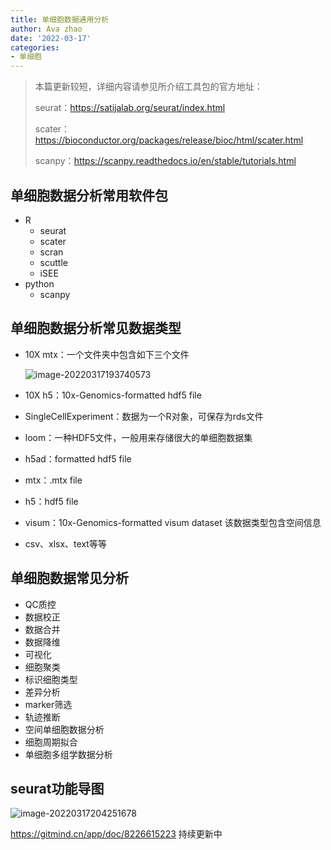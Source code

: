 ```yaml
---
title: 单细胞数据通用分析
author: Ava zhao
date: '2022-03-17'
categories:
- 单细胞
---
```


>本篇更新较短，详细内容请参见所介绍工具包的官方地址：
>
>seurat：https://satijalab.org/seurat/index.html
>
>scater：https://bioconductor.org/packages/release/bioc/html/scater.html
>
>scanpy：https://scanpy.readthedocs.io/en/stable/tutorials.html

## 单细胞数据分析常用软件包

- R
  - seurat
  - scater
  - scran
  - scuttle
  - iSEE
- python
  - scanpy

## 单细胞数据分析常见数据类型

- 10X mtx：一个文件夹中包含如下三个文件

  <img src="https://gitee.com/Ava_Zhao/gallery/raw/master/image-20220317193740573.png" alt="image-20220317193740573"  />

- 10X h5：10x-Genomics-formatted hdf5 file

- SingleCellExperiment：数据为一个R对象，可保存为rds文件

- loom：一种HDF5文件，一般用来存储很大的单细胞数据集

- h5ad：formatted hdf5 file

- mtx：.mtx file

- h5：hdf5 file

- visum：10x-Genomics-formatted visum dataset 该数据类型包含空间信息

- csv、xlsx、text等等

## 单细胞数据常见分析

- QC质控
- 数据校正
- 数据合并
- 数据降维
- 可视化
- 细胞聚类
- 标识细胞类型
- 差异分析
- marker筛选
- 轨迹推断
- 空间单细胞数据分析
- 细胞周期拟合
- 单细胞多组学数据分析

## seurat功能导图

![image-20220317204251678](https://gitee.com/Ava_Zhao/gallery/raw/master/image-20220317204251678.png)

https://gitmind.cn/app/doc/8226615223 持续更新中


